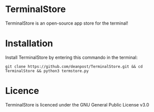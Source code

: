 # TerminalStore
TerminalStore is an open-source app store for the terminal!

# Installation
Install TerminalStore by entering this commando in the terminal:
```
git clone https://github.com/deanpost/TerminalStore.git && cd TerminalStore && python3 termstore.py
```
# Licence
TerminalStore is licenced under the GNU General Public License v3.0
